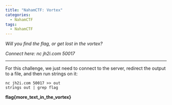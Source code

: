 ```yaml
---
title: "NahamCTF: Vortex"
categories:
  - NahamCTF
tags:
  - NahamCTF
---
```


*Will you find the flag, or get lost in the vortex?*

*Connect here:*
*nc jh2i.com 50017*

---

For this challenge, we just need to connect to the server, redirect the output to a file, and then run strings on it:

```
nc jh2i.com 50017 >> out
strings out | grep flag
```

**flag{more_text_in_the_vortex}**
